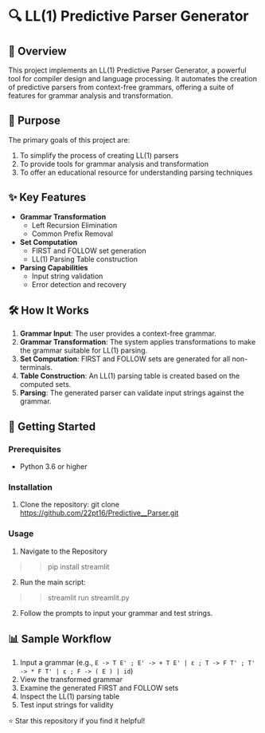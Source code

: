 
# 🔍 LL(1) Predictive Parser Generator

## 📖 Overview

This project implements an LL(1) Predictive Parser Generator, a powerful tool for compiler design and language processing.
It automates the creation of predictive parsers from context-free grammars, offering a suite of features for grammar analysis and transformation.

## 🎯 Purpose

The primary goals of this project are:

1. To simplify the process of creating LL(1) parsers
2. To provide tools for grammar analysis and transformation
3. To offer an educational resource for understanding parsing techniques

## ✨ Key Features

- **Grammar Transformation**
  - Left Recursion Elimination
  - Common Prefix Removal
- **Set Computation**
  - FIRST and FOLLOW set generation
  - LL(1) Parsing Table construction
- **Parsing Capabilities**
  - Input string validation
  - Error detection and recovery

## 🛠️ How It Works

1. **Grammar Input**: The user provides a context-free grammar.
2. **Grammar Transformation**: The system applies transformations to make the grammar suitable for LL(1) parsing.
3. **Set Computation**: FIRST and FOLLOW sets are generated for all non-terminals.
4. **Table Construction**: An LL(1) parsing table is created based on the computed sets.
5. **Parsing**: The generated parser can validate input strings against the grammar.

## 🚀 Getting Started

### Prerequisites

- Python 3.6 or higher

### Installation

1. Clone the repository:
git clone https://github.com/22pt16/Predictive__Parser.git

### Usage

1. Navigate to the Repository
 >> pip install streamlit  
2. Run the main script:
 >> streamlit run streamlit.py



2. Follow the prompts to input your grammar and test strings.

## 📊 Sample Workflow

1. Input a grammar (e.g., `E -> T E' ; E' -> + T E' | ε ; T -> F T' ; T' -> * F T' | ε ; F -> ( E ) | id`)
2. View the transformed grammar
3. Examine the generated FIRST and FOLLOW sets
4. Inspect the LL(1) parsing table
5. Test input strings for validity


⭐ Star this repository if you find it helpful!
